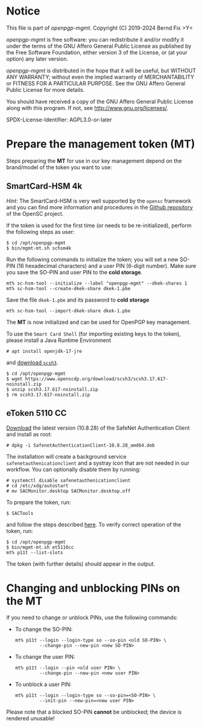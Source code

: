 # Notice

This file is part of *openpgp-mgmt*. Copyright (C) 2019-2024 Bernd Fix  >Y<

*openpgp-mgmt* is free software: you can redistribute it and/or modify it under the terms of the GNU Affero General Public License as published by the Free Software Foundation, either version 3 of the License, or (at your option) any later version.

*openpgp-mgmt* is distributed in the hope that it will be useful, but WITHOUT ANY WARRANTY; without even the implied warranty of MERCHANTABILITY or FITNESS FOR A PARTICULAR PURPOSE.  See the GNU Affero General Public License for more details.

You should have received a copy of the GNU Affero General Public License along with this program.  If not, see <http://www.gnu.org/licenses/>.

SPDX-License-Identifier: AGPL3.0-or-later

# Prepare the management token (MT)

Steps preparing the **MT** for use in our key management depend on the brand/model of the token you want to use:

## SmartCard-HSM 4k

*Hint*: The SmartCard-HSM is very well supported by the `opensc` framework and you can find more information and procedures in the [Github repository](https://github.com/OpenSC/OpenSC/wiki/SmartCardHSM) of the OpenSC project.

If the token is used for the first time (or needs to be re-initialized), perform the following steps as user:

    $ cd /opt/openpgp-mgmt
    $ bin/mgmt-mt.sh schsm4k

Run the following commands to initialize the token; you will set a new SO-PIN (16 hexadecimal characters) and a user PIN (6-digit number). Make sure you save the SO-PIN and user PIN to the **cold storage**.

    mt% sc-hsm-tool --initialize --label "openpgp-mgmt" --dkek-shares 1
    mt% sc-hsm-tool --create-dkek-share dkek-1.pbe

Save the file `dkek-1.pbe` and its password to **cold storage**

    mt% sc-hsm-tool --import-dkek-share dkek-1.pbe

The **MT** is now initialized and can be used for OpenPGP key management.

To use the `Smart Card Shell` (for importing existing keys to the token), please install a Java Runtime Environment

    # apt install openjdk-17-jre

and [download `scsh3`](https://www.openscdp.org/scsh3/download.html).

    $ cd /opt/openpgp-mgmt
    $ wget https://www.openscdp.org/download/scsh3/scsh3.17.617-noinstall.zip
    $ unzip scsh3.17.617-noinstall.zip
    $ rm scsh3.17.617-noinstall.zip

## eToken 5110 CC

[Download](https://knowledge.digicert.com/general-information/how-to-download-safenet-authentication-client) the latest version (10.8.28) of the SafeNet Authentication Client and install as root:

    # dpkg -i SafenetAuthenticationClient-10.8.28_amd64.deb

The installation will create a background service `safenetauthenicationclient` and a systray icon that are not needed in our workflow. You can optionally disable them by running:

    # systemctl disable safenetauthenicationclient
    # cd /etc/xdg/autostart
    # mv SACMonitor.desktop SACMonitor.desktop.off

To prepare the token, run:

    $ SACTools

and follow the steps described [here](https://knowledge.digicert.com/solution/initialize-safenet-etoken-5110cc). To verify correct operation of the token, run:

    $ cd /opt/openpgp-mgmt
    $ bin/mgmt-mt.sh et5110cc
    mt% p11t --list-slots

The token (with further details) should appear in the output.

# Changing and unblocking PINs on the MT

If you need to change or unblock PINs, use the following commands:

* To change the SO-PIN:

      mt% p11t --login --login-type so --so-pin <old SO-PIN> \
               --change-pin --new-pin <new SO-PIN>

* To change the user PIN:

      mt% p11t --login --pin <old user PIN> \
               --change-pin --new-pin <new user PIN>

* To unblock a user PIN:

      mt% p11t --login --login-type so --so-pin=<SO-PIN> \
               --init-pin --new-pin=<new user PIN>

Please note that a blocked SO-PIN **cannot** be unblocked; the device is rendered unusable!
